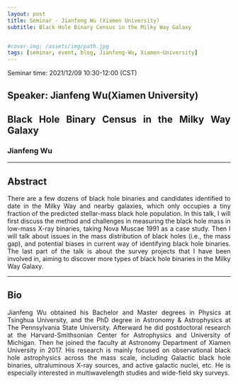 ```yaml
---
layout: post
title: Seminar - Jianfeng Wu (Xiamen University)
subtitle: Black Hole Binary Census in the Milky Way Galaxy


#cover-img: /assets/img/path.jpg
tags: [seminar, event, blog, Jianfeng-Wu, Xiamen-University]
---
```


<style>
body {
text-align: justify}
</style>

Seminar time: 2021/12/09 10:30-12:00 (CST)





## Speaker: Jianfeng Wu(Xiamen University)

## Black Hole Binary Census in the Milky Way Galaxy

### Jianfeng Wu

______________________________

## Abstract

There are a few dozens of black hole binaries and candidates identified to date in the Milky Way and nearby galaxies, which only occupies a tiny fraction of the predicted stellar-mass black hole population. In this talk, I will first discuss the method and challenges in measuring the black hole mass in low-mass X-ray binaries, taking Nova Muscae 1991 as a case study. Then I will talk about issues in the mass distribution of black holes (i.e., the mass gap), and potential biases in current way of identifying black hole binaries. The last part of the talk is about the survey projects that I have been involved in, aiming to discover more types of black hole binaries in the Milky Way Galaxy.



______________________________

## Bio

Jianfeng Wu obtained his Bachelor and Master degrees in Physics at Tsinghua University, and the PhD degree in Astronomy & Astrophysics at The Pennsylvania State University. Afterward he did postdoctoral research at the Harvard-Smithsonian Center for Astrophysics and University of Michigan. Then he joined the faculty at Astronomy Department of Xiamen University in  2017. His research is mainly focused on observational black hole astrophysics across the mass scale, including Galactic black hole binaries, ultraluminous X-ray sources, and active galactic nuclei, etc. He is especially interested in multiwavelength studies and wide-field sky surveys.